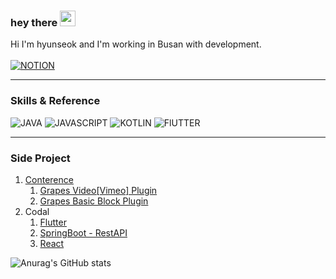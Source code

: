 ### hey there <img src="https://media.giphy.com/media/hvRJCLFzcasrR4ia7z/giphy.gif" width="25px">
Hi I'm hyunseok and I'm working in Busan with development.
</br></br>
[![NOTION](https://img.shields.io/badge/-NOTION-222222?style=for-the-badge&logo=NOTION)](https://www.notion.so/HEESUN-d622a9b5d4b041cf8c61cda57d247a23)

---

<!--START_SECTION:Skills & Endorsements-->
### Skills & Reference

![JAVA](https://img.shields.io/badge/-JAVA-222222?style=for-the-badge&logo=JAVA)
![JAVASCRIPT](https://img.shields.io/badge/-JAVASCRIPT-222222?style=for-the-badge&logo=JAVASCRIPT)
![KOTLIN](https://img.shields.io/badge/-KOTLIN-222222?style=for-the-badge&logo=KOTLIN)
![FlUTTER](https://img.shields.io/badge/-FlUTTER-222222?style=for-the-badge&logo=FlUTTER)

---
 

### Side Project

1. [Conterence](https://github.com/JinhuiStudy/spring-boot-project-conference)
   1. [Grapes Video[Vimeo] Plugin](https://github.com/JinhuiStudy/javascript-grapesjs-video-embed-manager-custom)
   2. [Grapes Basic Block Plugin](https://github.com/JinhuiStudy/javascript-grapesjs-blocks-basic-custom)
2. Codal
   1. [Flutter](https://github.com/JinhuiStudy/flutter-project-codal)
   2. [SpringBoot - RestAPI](https://github.com/JinhuiStudy/spring-boot-project-codal)
   3. [React](https://github.com/JinhuiStudy/react-project-codal)

![Anurag's GitHub stats](https://github-readme-stats.vercel.app/api?username=anuraghazra&theme=dark&show_icons=true)
    



